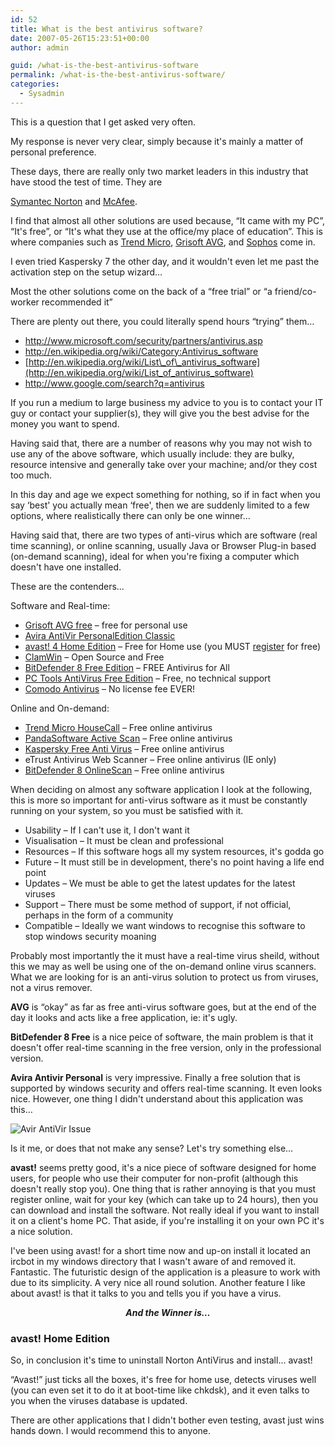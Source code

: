 ```yaml
---
id: 52
title: What is the best antivirus software?
date: 2007-05-26T15:23:51+00:00
author: admin

guid: /what-is-the-best-antivirus-software
permalink: /what-is-the-best-antivirus-software/
categories:
  - Sysadmin
---
```

<p class="lead">
  This is a question that I get asked very often.
</p>

My response is never very clear, simply because it's mainly a matter of personal preference.

<!--more-->These days, there are really only two market leaders in this industry that have stood the test of time. They are 

[Symantec Norton](http://www.norton.com/) and [McAfee](http://www.mcafee.com/).

I find that almost all other solutions are used because, &#8220;It came with my PC&#8221;, &#8220;It's free&#8221;, or &#8220;It's what they use at the office/my place of education&#8221;. This is where companies such as [Trend Micro](http://www.trendmicro.com/), [Grisoft AVG](http://www.grisoft.com/), and [Sophos](http://www.sophos.com/) come in.

I even tried Kaspersky 7 the other day, and it wouldn't even let me past the activation step on the setup wizard&#8230;

Most the other solutions come on the back of a &#8220;free trial&#8221; or &#8220;a friend/co-worker recommended it&#8221;

There are plenty out there, you could literally spend hours &#8220;trying&#8221; them&#8230;

  * <http://www.microsoft.com/security/partners/antivirus.asp>
  * <http://en.wikipedia.org/wiki/Category:Antivirus_software>
  * [http://en.wikipedia.org/wiki/List\_of\_antivirus_software](http://en.wikipedia.org/wiki/List_of_antivirus_software)
  * <http://www.google.com/search?q=antivirus>

If you run a medium to large business my advice to you is to contact your IT guy or contact your supplier(s), they will give you the best advise for the money you want to spend.

Having said that, there are a number of reasons why you may not wish to use any of the above software, which usually include: they are bulky, resource intensive and generally take over your machine; and/or they cost too much.

In this day and age we expect something for nothing, so if in fact when you say &#8216;best' you actually mean &#8216;free', then we are suddenly limited to a few options, where realistically there can only be one winner&#8230;

Having said that, there are two types of anti-virus which are software (real time scanning), or online scanning, usually Java or Browser Plug-in based (on-demand scanning), ideal for when you're fixing a computer which doesn't have one installed.

These are the contenders&#8230;

Software and Real-time:

  * [Grisoft AVG free](http://free.grisoft.com/) &#8211; free for personal use
  * [Avira AntiVir PersonalEdition Classic](http://www.free-av.com/antivirus/allinonen.html)
  * [avast! 4 Home Edition](http://www.avast.com/eng/avast_4_home.html) &#8211; Free for Home use (you MUST [register](http://www.avast.com/eng/home-registration.php) for free)
  * [ClamWin](http://www.clamwin.com/) &#8211; Open Source and Free
  * [BitDefender 8 Free Edition](http://www.bitdefender.com/PRODUCT-14-en--BitDefender-8-Free-Edition.html) &#8211; FREE Antivirus for All
  * [PC Tools AntiVirus Free Edition](http://www.pctools.com/free-antivirus/) &#8211; Free, no technical support
  * [Comodo Antivirus](http://antivirus.comodo.com/) &#8211; No license fee EVER!

Online and On-demand:

  * [Trend Micro HouseCall](http://housecall.trendmicro.com/) &#8211; Free online antivirus
  * [PandaSoftware Active Scan](http://www.pandasoftware.com/products/ActiveScan.htm) &#8211; Free online antivirus
  * [Kaspersky Free Anti Virus](http://www.kaspersky.com/virusscanner) &#8211; Free online antivirus
  * eTrust Antivirus Web Scanner &#8211; Free online antivirus (IE only)
  * [BitDefender 8 OnlineScan](http://www.bitdefender.com/scan8/) &#8211; Free online antivirus

When deciding on almost any software application I look at the following, this is more so important for anti-virus software as it must be constantly running on your system, so you must be satisfied with it.

  * Usability &#8211; If I can't use it, I don't want it
  * Visualisation &#8211; It must be clean and professional
  * Resources &#8211; If this software hogs all my system resources, it's godda go
  * Future &#8211; It must still be in development, there's no point having a life end point
  * Updates &#8211; We must be able to get the latest updates for the latest viruses
  * Support &#8211; There must be some method of support, if not official, perhaps in the form of a community
  * Compatible &#8211; Ideally we want windows to recognise this software to stop windows security moaning

Probably most importantly the it must have a real-time virus sheild, without this we may as well be using one of the on-demand online virus scanners. What we are looking for is an anti-virus solution to protect us from viruses, not a virus remover.

**AVG** is &#8220;okay&#8221; as far as free anti-virus software goes, but at the end of the day it looks and acts like a free application, ie: it's ugly.

**BitDefender 8 Free** is a nice peice of software, the main problem is that it doesn't offer real-time scanning in the free version, only in the professional version.

**Avira Antivir Personal** is very impressive. Finally a free solution that is supported by windows security and offers real-time scanning. It even looks nice. However, one thing I didn't understand about this application was this&#8230;


![Avir AntiVir Issue](http://wade.be/upload/antivir.gif) 

Is it me, or does that not make any sense? Let's try something else&#8230;

**avast!** seems pretty good, it's a nice piece of software designed for home users, for people who use their computer for non-profit (although this doesn't really stop you). One thing that is rather annoying is that you must register online, wait for your key (which can take up to 24 hours), then you can download and install the software. Not really ideal if you want to install it on a client's home PC. That aside, if you're installing it on your own PC it's a nice solution.

I've been using avast! for a short time now and up-on install it located an ircbot in my windows directory that I wasn't aware of and removed it. Fantastic. The futuristic design of the application is a pleasure to work with due to its simplicity. A very nice all round solution. Another feature I like about avast! is that it talks to you and tells you if you have a virus.

<p align="center">
  <em><strong>And the Winner is&#8230;</strong> </em>
</p>

### **avast! Home Edition**

So, in conclusion it's time to uninstall Norton AntiVirus and install&#8230; avast!

&#8220;Avast!&#8221; just ticks all the boxes, it's free for home use, detects viruses well (you can even set it to do it at boot-time like chkdsk), and it even talks to you when the viruses database is updated.

There are other applications that I didn't bother even testing, avast just wins hands down. I would recommend this to anyone.